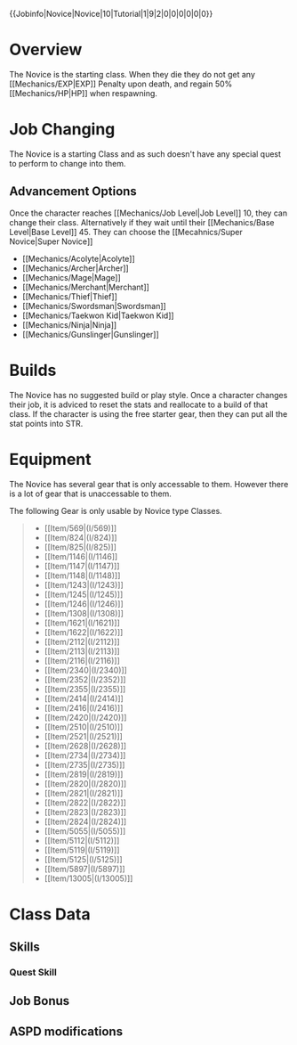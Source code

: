 {{Jobinfo|Novice|Novice|10|Tutorial|1|9|2|0|0|0|0|0|0}}
# Overview
The Novice is the starting class. When they die they do not get any [[Mechanics/EXP|EXP]] Penalty upon death, and regain 50% [[Mechanics/HP|HP]] when respawning.

# Job Changing
The Novice is a starting Class and as such doesn't have any special quest to perform to change into them. 

## Advancement Options
Once the character reaches [[Mechanics/Job Level|Job Level]] 10, they can change their class. Alternatively if they wait until their [[Mechanics/Base Level|Base Level]] 45. They can choose the [[Mecahnics/Super Novice|Super Novice]]
+ [[Mechanics/Acolyte|Acolyte]] 
+ [[Mechanics/Archer|Archer]] 
+ [[Mechanics/Mage|Mage]]
+ [[Mechanics/Merchant|Merchant]]
+ [[Mechanics/Thief|Thief]] 
+ [[Mechanics/Swordsman|Swordsman]]
+ [[Mechanics/Taekwon Kid|Taekwon Kid]]
+ [[Mechanics/Ninja|Ninja]]
+ [[Mechanics/Gunslinger|Gunslinger]]

# Builds
The Novice has no suggested build or play style. Once a character changes their job, it is adviced to reset the stats and reallocate to a build of that class.  If the character is using the free starter gear, then they can put all the stat points into STR. 

# Equipment
The Novice has several gear that is only accessable to them. However there is a lot of gear that is unaccessable to them.  

The following Gear is only usable by Novice type Classes. 
>+ [[Item/569|(I/569)]] 
>+ [[Item/824|(I/824)]]
>+ [[Item/825|(I/825)]]
>+ [[Item/1146|(I/1146]]
>+ [[Item/1147|(I/1147)]]
>+ [[Item/1148|(I/1148)]]
>+ [[Item/1243|(I/1243)]]
>+ [[Item/1245|(I/1245)]]
>+ [[Item/1246|(I/1246)]]
>+ [[Item/1308|(I/1308)]]
>+ [[Item/1621|(I/1621)]]
>+ [[Item/1622|(I/1622)]]
>+ [[Item/2112|(I/2112)]]
>+ [[Item/2113|(I/2113)]]
>+ [[Item/2116|(I/2116)]]
>+ [[Item/2340|(I/2340)]]
>+ [[Item/2352|(I/2352)]]
>+ [[Item/2355|(I/2355)]]
>+ [[Item/2414|(I/2414)]]
>+ [[Item/2416|(I/2416)]]
>+ [[Item/2420|(I/2420)]]
>+ [[Item/2510|(I/2510)]]
>+ [[Item/2521|(I/2521)]]
>+ [[Item/2628|(I/2628)]]
>+ [[Item/2734|(I/2734)]]
>+ [[Item/2735|(I/2735)]]
>+ [[Item/2819|(I/2819)]]
>+ [[Item/2820|(I/2820)]]
>+ [[Item/2821|(I/2821)]]
>+ [[Item/2822|(I/2822)]]
>+ [[Item/2823|(I/2823)]]
>+ [[Item/2824|(I/2824)]]
>+ [[Item/5055|(I/5055)]]
>+ [[Item/5112|(I/5112)]]
>+ [[Item/5119|(I/5119)]]
>+ [[Item/5125|(I/5125)]]
>+ [[Item/5897|(I/5897)]]
>+ [[Item/13005|(I/13005)]]

# Class Data
## Skills

### Quest Skill
## Job Bonus
## ASPD modifications